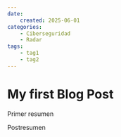 ```yaml
---
date:
    created: 2025-06-01
categories:
    - Ciberseguridad
    - Radar
tags:
    - tag1
    - tag2
---
```


# My first Blog Post

Primer resumen

<!-- more -->

Postresumen
